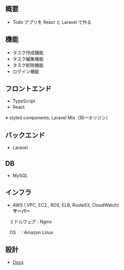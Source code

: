 ## 概要

-   Todo アプリを React と Laravel で作る

## 機能

-   タスク作成機能
-   タスク編集機能
-   タスク削除機能
-   ログイン機能

## フロントエンド

-   TypeScript
-   React　　

※   styled components, Laravel Mix（同一オリジン）

## バックエンド

-   Laravel

## DB

-   MySQL

## インフラ
 
-   AWS ( VPC, EC2 , RDS, ELB, Route53, CloudWatch)  
**サーバー**　　

　ミドルウェア : Nginx　　
 
　OS　      : Amazon Linux　　

## 設計

-   [Docs](https://github.com/ryosuke1256/Todo-react-laravel/tree/develop/docs)
